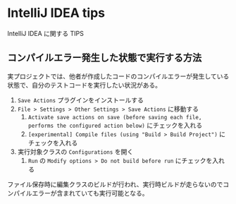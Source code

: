 # IntelliJ IDEA tips
IntelliJ IDEA に関する TIPS

## コンパイルエラー発生した状態で実行する方法

実プロジェクトでは、他者が作成したコードのコンパイルエラーが発生している状態で、自分のテストコードを実行したい状況がある。

1. `Save Actions` プラグインをインストールする
1. `File > Settings > Other Settings > Save Actions` に移動する
    1. `Activate save actions on save (before saving each file, performs the configured action below)` にチェックを入れる
    1. `[experimental] Compile files (using "Build > Build Project")` にチェックを入れる
1. 実行対象クラスの `Configurations` を開く
    1. `Run` の `Modify options > Do not build before run` にチェックを入れる

ファイル保存時に編集クラスのビルドが行われ、実行時ビルドが走らないのでコンパイルエラーが含まれていても実行可能となる。
